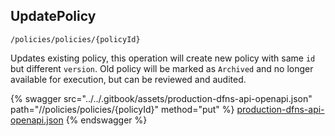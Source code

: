 
## UpdatePolicy
`/policies/policies/{policyId}`

Updates existing policy, this operation will create new policy with same `id` but different `version`. Old policy will be marked as `Archived` and no longer available for execution, but can be reviewed and audited.

{% swagger src="../../.gitbook/assets/production-dfns-api-openapi.json" path="//policies/policies/{policyId}" method="put" %}
[production-dfns-api-openapi.json](../../.gitbook/assets/production-dfns-api-openapi.json)
{% endswagger %}
